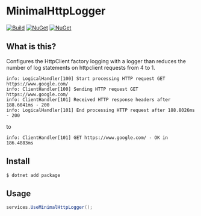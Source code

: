 # MinimalHttpLogger

[![Build](https://github.com/johnkors/MinimalHttpLogger/workflows/CI/badge.svg)](https://github.com/johnkors/MinimalHttpLogger/actions)
 [![NuGet](https://img.shields.io/nuget/v/MinimalHttpLogger.svg)](https://www.nuget.org/packages/MinimalHttpLogger/)
[![NuGet](https://img.shields.io/nuget/dt/MinimalHttpLogger.svg)](https://www.nuget.org/packages/MinimalHttpLogger/)


## What is this?

Configures the HttpClient factory logging with a logger than reduces the number of log statements on httpclient requests from 4 to 1.

```log
info: LogicalHandler[100] Start processing HTTP request GET https://www.google.com/
info: ClientHandler[100] Sending HTTP request GET https://www.google.com/
info: ClientHandler[101] Received HTTP response headers after 188.6041ms - 200
info: LogicalHandler[101] End processing HTTP request after 188.8026ms - 200
```

to

```log
info: ClientHandler[101] GET https://www.google.com/ - OK in 186.4883ms
```


## Install

`$ dotnet add package `

## Usage

```csharp
services.UseMinimalHttpLogger();
```
